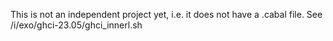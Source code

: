 This is not an independent project yet, i.e. it does not have a .cabal
file.  See /i/exo/ghci-23.05/ghci_innerl.sh

